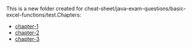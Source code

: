 This is a new folder created for cheat-sheet/java-exam-questions/basic-excel-functions/test.Chapters:
- [chapter-1](cheat-sheet/java-exam-questions/basic-excel-functions/test/chapters/chapter-1/index.md)
- [chapter-2](cheat-sheet/java-exam-questions/basic-excel-functions/test/chapters/chapter-2/index.md)
- [chapter-3](cheat-sheet/java-exam-questions/basic-excel-functions/test/chapters/chapter-3/index.md)
